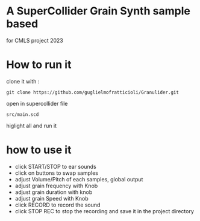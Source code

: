 # A SuperCollider Grain Synth sample based 
for CMLS project 2023 
# How  to run it 
clone it with : 
```
git clone https://github.com/guglielmofratticioli/Granulider.git
```
open in supercollider file 
```
src/main.scd
```

higlight all and run it 


# how to use it 

- click START/STOP to ear sounds 
- click on buttons to swap samples 
- adjust Volume/Pitch of each samples, global output
- adjust grain frequency with Knob
- adjust grain duration with knob 
- adjust grain Speed with Knob
- click RECORD to record the sound
- click STOP REC to stop the recording and save it in the project directory


